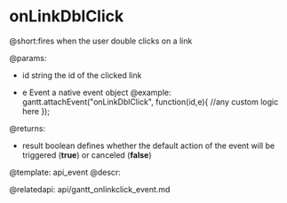 onLinkDblClick
=============
@short:fires when the user double clicks on a link
	

@params:
- id		string		the id of the clicked link
* e		Event		a native event object
@example:
gantt.attachEvent("onLinkDblClick", function(id,e){
    //any custom logic here
});

@returns:  
  - result     boolean       defines whether the default action of the event will be triggered (<b>true</b>) or canceled (<b>false</b>) 

@template:	api_event
@descr:

@relatedapi:
	api/gantt_onlinkclick_event.md
